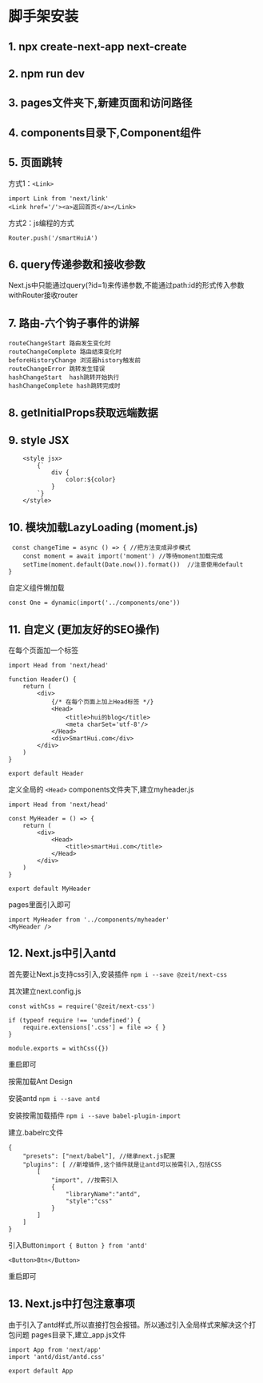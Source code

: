 # 脚手架安装
## 1. npx create-next-app next-create

## 2. npm run dev

## 3. pages文件夹下,新建页面和访问路径

## 4. components目录下,Component组件

## 5. 页面跳转
方式1：`<Link>`  <br>

```
import Link from 'next/link'
<Link href='/'><a>返回首页</a></Link>
```
方式2：js编程的方式 
```
Router.push('/smartHuiA')
```
## 6. query传递参数和接收参数
Next.js中只能通过query(?id=1)来传递参数,不能通过path:id的形式传入参数<br>
withRouter接收router

## 7. 路由-六个钩子事件的讲解
```
routeChangeStart 路由发生变化时
routeChangeComplete 路由结束变化时
beforeHistoryChange 浏览器history触发前
routeChangeError 跳转发生错误
hashChangeStart  hash跳转开始执行
hashChangeComplete hash跳转完成时
```

## 8. getInitialProps获取远端数据

## 9. style JSX
```
    <style jsx>
        {`
            div {
                color:${color}
            }
        `}
    </style>
```

## 10. 模块加载LazyLoading (moment.js)
```
 const changeTime = async () => { //把方法变成异步模式
    const moment = await import('moment') //等待moment加载完成
    setTime(moment.default(Date.now()).format())  //注意使用default
}
```
自定义组件懒加载
```
const One = dynamic(import('../components/one'))
```

## 11. 自定义<Head> (更加友好的SEO操作)
在每个页面加一个<Head>标签
```
import Head from 'next/head'

function Header() {
    return (
        <div>
            {/* 在每个页面上加上Head标签 */}
            <Head>
                <title>hui的blog</title>
                <meta charSet='utf-8'/>
            </Head>
            <div>SmartHui.com</div>
        </div>
    )
}

export default Header
```

定义全局的 `<Head>`
components文件夹下,建立myheader.js
```
import Head from 'next/head'

const MyHeader = () => {
    return (
        <div>
            <Head>
                <title>smartHui.com</title>
            </Head>
        </div>
    )
}

export default MyHeader
```
pages里面引入即可
```
import MyHeader from '../components/myheader'
<MyHeader />

```

## 12. Next.js中引入antd
首先要让Next.js支持css引入,安装插件
`npm i --save @zeit/next-css`<br>

其次建立next.config.js
```
const withCss = require('@zeit/next-css')

if (typeof require !== 'undefined') {
    require.extensions['.css'] = file => { }
}

module.exports = withCss({})

```
重启即可

按需加载Ant Design <br>

安装antd `npm i --save antd` <br>

安装按需加载插件 `npm i --save babel-plugin-import`

建立.babelrc文件
```
{
    "presets": ["next/babel"], //继承next.js配置
    "plugins": [ //新增插件,这个插件就是让antd可以按需引入,包括CSS
        [
            "import", //按需引入
            {
                "libraryName":"antd",
                "style":"css"
            }
        ]
    ]
}
```
引入Button`import { Button } from 'antd'` <br>
            
`<Button>Btn</Button>`

重启即可

## 13. Next.js中打包注意事项
由于引入了antd样式,所以直接打包会报错。所以通过引入全局样式来解决这个打包问题
pages目录下,建立_app.js文件
```
import App from 'next/app'
import 'antd/dist/antd.css'

export default App
```

